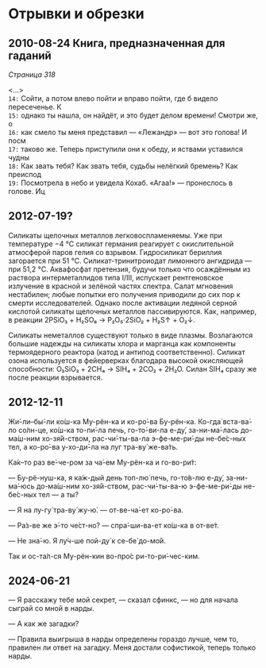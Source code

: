 # Отрывки и обрезки

## 2010-08-24 Книга, предназначенная для гаданий

*Страница 318*

<...><br>
`14:` Сойти, а потом влево пойти и вправо пойти, где б видело пересеченье. К<br>
`15:` однако ты нашла, он найдёт, и это будет делом времени! Смотри же, о<br>
`16:` как смело ты меня представил — «Лежандр» — вот это голова! И посм<br>
`17:` таково же. Теперь приступили они к обеду, и яствами уставился чудны<br>
`18:` Как звать тебя? Как звать тебя, судьбы нелёгкий бремень? Как преиспод<br>
`19:` Посмотрела в небо и увидела Кохаб. «Агаа!» — пронеслось в голове. Иц

## 2012-07-19?

Силикаты щелочных металлов легковоспламеняемы. Уже при температуре −4 °C силикат германия реагирует с окислительной атмосферой паров гелия со взрывом. Гидросиликат бериллия загорается при 51 °C. Силикат-тринитроиодат лимонного ангидрида — при 51,2 °C. Аквафосфат претензия, будучи только что осаждённым из раствора интерметаллидов типа I/III, испускает рентгеновское излучение в красной и зелёной частях спектра. Салат мгновения нестабилен; любые попытки его получения приводили до сих пор к смерти исследователей. Однако после активации ледяной серной кислотой силикаты щелочных металлов пассивируются. Как, например, в реакции 2PSiO₃ + H₂SO₈ → P₂O₅⋅2SiO₂ + H₂S↑ + O₂↓.

Силикаты неметаллов существуют только в виде плазмы. Возлагаются большие надежды на силикаты хлора и марганца как компоненты термоядерного реактора (катод и антипод соответственно). Силикат озона используется в фейерверках благодара высокой окисляющей способности: O₃SiO₃ + 2CH₄ → SIH₄ + 2CO₂ + 2H₂O. Силан SIH₄ сразу же после реакции взрывается.

## 2012-12-11

Жи́-ли–бы́-ли ко́ш-ка Му-рён-ка и ко-ро́-ва Бу-рён-ка. Ко-гда́ вста-ва́-ло со́лн-це, ко́ш-ка то-пи́-ла печь, го-то́-ви-ла е-ду́, за-ни-ма́-лась до-ма́ш-ним хо-зя́й-ством, рас-чи́-ты-ва-ла э-фе-ме-ри́-ды не-бе́с-ных тел, а ко-ро́-ва у-хо-ди́-ла на луг тра-ву́ же-ва́ть.

Ка́к–то раз ве́-че-ром за ча́-ем Му-рён-ка и го-во-ри́т:

— Бу-рё-нуш-ка, я ка́ж-дый день топ-лю́ печь, го-то́в-лю е-ду́, за-ни-ма́-юсь до-ма́ш-ним хо-зя́й-ством, рас-чи́-ты-ва-ю э-фе-ме-ри́-ды не-бе́с-ных тел — а ты?

— Я на лу-гу́ тра-ву́ жу-ю́. — от-ве-ча́-ет ко-ро́-ва.

— Ра́з-ве же э́-то че́ст-но? — спра́-ши-ва-ет ко́ш-ка в от-ве́т.

— Не зна́-ю. Я лу́ч-ше пой-ду́ к се-бе́ до-мо́й.

Так и ос-та́л-ся Му-рён-кин во-про́с ри-то-ри́-чес-ким.

## 2024-06-21

— Я расскажу тебе мой секрет, — сказал сфинкс, — но для начала сыграй со мной в нарды.

— А как же загадки?

— Правила выигрыша в нарды определены гораздо лучше, чем то, правилен ли ответ на загадку. Меня достали софистикой, теперь только нарды.
